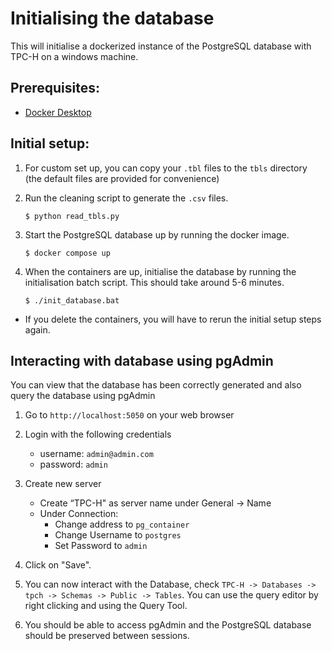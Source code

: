 # Initialising the database

This will initialise a dockerized instance of the PostgreSQL database with TPC-H on a windows machine.

## Prerequisites:

-   [Docker Desktop](https://docs.docker.com/desktop/install/windows-install/)

## Initial setup:

1.  For custom set up, you can copy your `.tbl` files to the `tbls` directory (the default files are provided for convenience)
   
2.  Run the cleaning script to generate the `.csv` files.

    ```
    $ python read_tbls.py
    ```

3.  Start the PostgreSQL database up by running the docker image.

    ```
    $ docker compose up
    ```

4.  When the containers are up, initialise the database by running the initialisation batch script. This should take around 5-6 minutes.

    ```
    $ ./init_database.bat
    ```

-   If you delete the containers, you will have to rerun the initial setup steps again.

## Interacting with database using pgAdmin

You can view that the database has been correctly generated and also query the database using pgAdmin

1. Go to `http://localhost:5050` on your web browser
1. Login with the following credentials

    - username: `admin@admin.com`
    - password: `admin`

1. Create new server
    - Create “TPC-H" as server name under General -> Name
    - Under Connection:
        - Change address to `pg_container`
        - Change Username to `postgres`
        - Set Password to `admin`
1. Click on "Save".
1. You can now interact with the Database, check `TPC-H -> Databases -> tpch -> Schemas -> Public -> Tables`. You can use the query editor by right clicking and using the Query Tool.
1. You should be able to access pgAdmin and the PostgreSQL database should be preserved between sessions.
